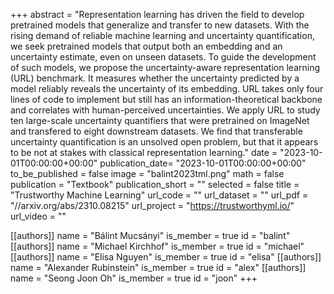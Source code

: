 +++
abstract = "Representation learning has driven the field to develop pretrained models that generalize and transfer to new datasets. With the rising demand of reliable machine learning and uncertainty quantification, we seek pretrained models that output both an embedding and an uncertainty estimate, even on unseen datasets. To guide the development of such models, we propose the uncertainty-aware representation learning (URL) benchmark. It measures whether the uncertainty predicted by a model reliably reveals the uncertainty of its embedding. URL takes only four lines of code to implement but still has an information-theoretical backbone and correlates with human-perceived uncertainties. We apply URL to study ten large-scale uncertainty quantifiers that were pretrained on ImageNet and transfered to eight downstream datasets. We find that transferable uncertainty quantification is an unsolved open problem, but that it appears to be not at stakes with classical representation learning."
date = "2023-10-01T00:00:00+00:00"
publication_date= "2023-10-01T00:00:00+00:00"
to_be_published = false
image = "balint2023tml.png"
math = false
publication = "Textbook"
publication_short = ""
selected = false
title = "Trustworthy Machine Learning"
url_code = ""
url_dataset = ""
url_pdf = "//arxiv.org/abs/2310.08215"
url_project = "https://trustworthyml.io/"
url_video = ""

[[authors]]
    name = "Bálint Mucsányi"
    is_member = true
    id = "balint"
[[authors]]
    name = "Michael Kirchhof"
    is_member = true
    id = "michael"
[[authors]]
    name = "Elisa Nguyen"
    is_member = true
    id = "elisa"
[[authors]]
    name = "Alexander Rubinstein"
    is_member = true
    id = "alex"
[[authors]]
    name = "Seong Joon Oh"
    is_member = true
    id = "joon"
+++
